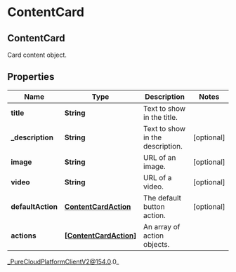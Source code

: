 # ContentCard

## ContentCard
Card content object.

## Properties

|Name | Type | Description | Notes|
|------------ | ------------- | ------------- | -------------|
| **title** | **String** | Text to show in the title. | |
| **_description** | **String** | Text to show in the description. | [optional] |
| **image** | **String** | URL of an image. | [optional] |
| **video** | **String** | URL of a video. | [optional] |
| **defaultAction** | [**ContentCardAction**](ContentCardAction) | The default button action. | [optional] |
| **actions** | [**[ContentCardAction]**](ContentCardAction) | An array of action objects. | |



_PureCloudPlatformClientV2@154.0.0_
